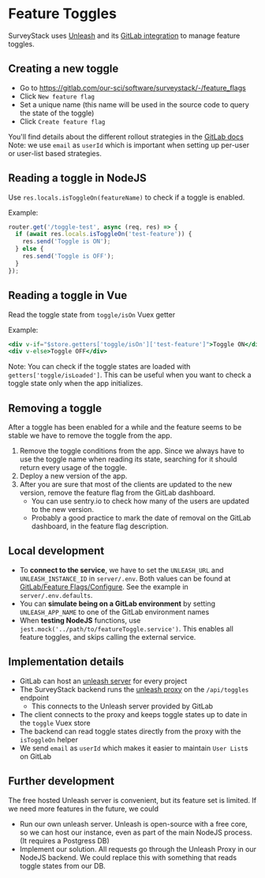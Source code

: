 # Feature Toggles

SurveyStack uses [Unleash](https://github.com/Unleash/unleash) and its [GitLab integration](https://docs.gitlab.com/ee/operations/feature_flags.html) to manage feature toggles.

## Creating a new toggle
 - Go to https://gitlab.com/our-sci/software/surveystack/-/feature_flags 
 - Click `New feature flag`
 - Set a unique name (this name will be used in the source code to query the state of the toggle)
 - Click `Create feature flag`  

You'll find details about the different rollout strategies in the [GitLab docs](https://docs.gitlab.com/ee/operations/feature_flags.html#feature-flag-strategies)
Note: we use `email` as `userId` which is important when setting up per-user or user-list based strategies.

## Reading a toggle in NodeJS
Use `res.locals.isToggleOn(featureName)` to check if a toggle is enabled.

Example:
```js
router.get('/toggle-test', async (req, res) => {
  if (await res.locals.isToggleOn('test-feature')) {
    res.send('Toggle is ON');
  } else {
    res.send('Toggle is OFF');
  }
});
```

## Reading a toggle in Vue
Read the toggle state from `toggle/isOn` Vuex getter

Example:
```jsx
<div v-if="$store.getters['toggle/isOn']['test-feature']">Toggle ON</div>
<div v-else>Toggle OFF</div>
```

Note: You can check if the toggle states are loaded with `getters['toggle/isLoaded']`. This can be useful when you want to check a toggle state only when the app initializes.

## Removing a toggle 
After a toggle has been enabled for a while and the feature seems to be stable we have to remove the toggle from the app.

 1. Remove the toggle conditions from the app. Since we always have to use the toggle name when reading its state, searching for it should return every usage of the toggle.
 2. Deploy a new version of the app.
 3. After you are sure that most of the clients are updated to the new version, remove the feature flag from the GitLab dashboard.
    - You can use sentry.io to check how many of the users are updated to the new version.
    - Probably a good practice to mark the date of removal on the GitLab dashboard, in the feature flag description. 

## Local development
 - To **connect to the service**, we have to set the `UNLEASH_URL` and `UNLEASH_INSTANCE_ID` in `server/.env`. Both values can be found at [GitLab/Feature Flags/Configure](https://gitlab.com/our-sci/software/surveystack/-/feature_flags). See the example in `server/.env.defaults`.
 - You can **simulate being on a GitLab environment** by setting `UNLEASH_APP_NAME` to one of the GitLab environment names
 - When **testing NodeJS** functions, use `jest.mock('../path/to/featureToggle.service')`. This enables all feature toggles, and skips calling the external service.



## Implementation details
 - GitLab can host an [unleash server](https://github.com/Unleash/unleash) for every project
 - The SurveyStack backend runs the [unleash proxy](https://github.com/Unleash/unleash-proxy) on the `/api/toggles` endpoint
    - This connects to the Unleash server provided by GitLab
 - The client connects to the proxy and keeps toggle states up to date in the `toggle` Vuex store
 - The backend can read toggle states directly from the proxy with the `isToggleOn` helper
 - We send `email` as `userId` which makes it easier to maintain `User List`s on GitLab


## Further development
The free hosted Unleash server is convenient, but its feature set is limited. If we need more features in the future, we could
 - Run our own unleash server. Unleash is open-source with a free core, so we can host our instance, even as part of the main NodeJS process. (It requires a Postgress DB)
 - Implement our solution. All requests go through the Unleash Proxy in our NodeJS backend. We could replace this with something that reads toggle states from our DB. 

